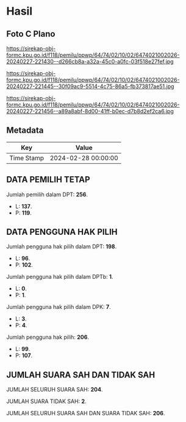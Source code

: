 # Hasil

## Foto C Plano

https://sirekap-obj-formc.kpu.go.id/f118/pemilu/ppwp/64/74/02/10/02/6474021002026-20240227-221430--d266cb8a-a32a-45c0-a0fc-03f518e27fef.jpg

https://sirekap-obj-formc.kpu.go.id/f118/pemilu/ppwp/64/74/02/10/02/6474021002026-20240227-221445--30f09ac9-5514-4c75-86a5-fb373817ae51.jpg

https://sirekap-obj-formc.kpu.go.id/f118/pemilu/ppwp/64/74/02/10/02/6474021002026-20240227-221456--a89a8abf-8d00-41ff-b0ec-d7b8d2ef2ca6.jpg


## Metadata

| Key        | Value               |
| ---------- | ------------------- |
| Time Stamp | 2024-02-28 00:00:00 |


## DATA PEMILIH TETAP

Jumlah pemilih dalam DPT: **256**.
 * L: **137**.
 * P: **119**.

## DATA PENGGUNA HAK PILIH

Jumlah pengguna hak pilih dalam DPT: **198**.
 * L: **96**.
 * P: **102**.

Jumlah pengguna hak pilih dalam DPTb: **1**.
 * L: **0**.
 * P: **1**.

Jumlah pengguna hak pilih dalam DPK: **7**.
 * L: **3**.
 * P: **4**.

Jumlah pengguna hak pilih: **206**.
 * L: **99**.
 * P: **107**.

## JUMLAH SUARA SAH DAN TIDAK SAH

JUMLAH SELURUH SUARA SAH: **204**.

JUMLAH SUARA TIDAK SAH: **2**.

JUMLAH SELURUH SUARA SAH DAN SUARA TIDAK SAH: **206**.


